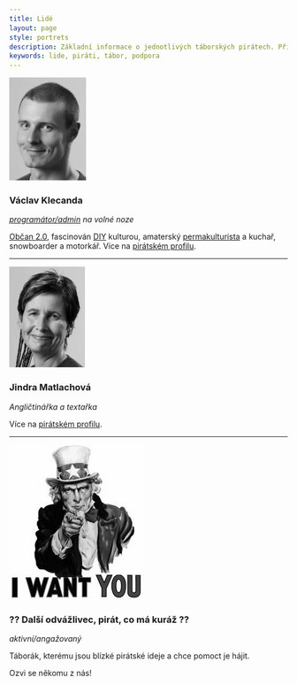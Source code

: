 ```yaml
---
title: Lidé
layout: page
style: portrets
description: Základní informace o jednotlivých táborských pirátech. Přidáš se k nám?
keywords: lide, piráti, tábor, podpora
---
```



<img src="/static/media/vklecanda.jpg" alt="vaclav klecanda - foto" class="left" />

### Václav Klecanda

*[programátor/admin](http://www.vxk.cz) na volné noze*

[Občan 2.0](http://frankbold.org/obcandvanula),
fascinován [DIY](http://cs.wikipedia.org/wiki/Do_it_yourself) kulturou,
amaterský [permakulturista](http://cs.wikipedia.org/wiki/Permakultura) a kuchař, snowboarder a motorkář.
Více na [pirátském profilu](http://www.pirati.cz/lide/vaclav_klecanda).

<a href="mailto:vencax@centrum.cz"><i class="fa fa-envelope-o"></i></a>
<a href="http://www.vxk.cz"><i class="fa fa-external-link"></i></a>
<a href="https://www.facebook.com/vaclav.klecanda"><i class="fa fa-facebook-square"></i></a>
<a href="https://plus.google.com/u/0/116355855439950582212/posts"><i class="fa fa-google-plus-square"></i></a>
<a href="https://twitter.com/vencax77"><i class="fa fa-twitter"></i></a>
<a href="https://github.com/vencax"><i class="fa fa-github"></i></a>

***

<img src="/static/media/jmatlachova.jpg" alt="vaclav klecanda - foto" class="left" />

### Jindra Matlachová

*Angličtinářka a textařka*

Více na [pirátském profilu](http://www.pirati.cz/lide/jindra_matlachova).

<a href="mailto:vencax@centrum.cz"><i class="fa fa-envelope-o"></i></a>
<a href="https://www.facebook.com/Jindulka68"><i class="fa fa-facebook-square"></i></a>

***

<img src="/static/media/iwantyou.jpg" alt="posila - foto" class="left" />

### ?? Další odvážlivec, pirát, co má kuráž ??

*aktivní/angažovaný*

Táborák, kterému jsou blízké pirátské ideje a chce pomoct je hájit.
<i class="fa fa-thumbs-o-up"></i>

Ozvi se někomu z nás!
